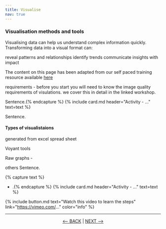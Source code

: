 ```yaml
---
title: Visualise
nav: true
---
```

### Visualisation methods and tools

Visualising data can help us understand complex information quickly. Transforming data into a visual format can:

reveal patterns and relationships
identify trends
communicate insights with impact

The content on this page has been adapted from our self paced training resource available <a href='https://griffithunilibrary.github.io/data-vis-basics/' target='_blank'> here </a>


requirements - before you start you will need to know the image quality requirements of visulations. we cover this in detail in the linked workshop. 
  
Sentence.{% endcapture %} {% include card.md header="Activity - ..." text=text %}

Sentence.

#### Types of visualistaions

generated from excel spread sheet
  
Voyant tools 
  
Raw graphs - 

others
Sentence.

{% capture text %}
- .{% endcapture %} {% include card.md header="Activity - ..." text=text %}


{% include button.md text="Watch this video to learn the steps" link="https://vimeo.com/..." color="info" %}

-----

<p align="center">
  <a href="https://griffithunilibrary.github.io/intro-text-mining-analysis/content/6-analyse.html"><-- BACK</a> |
  <a href="https://griffithunilibrary.github.io/intro-text-mining-analysis/content/8-help.html">NEXT --></a>
</p>
